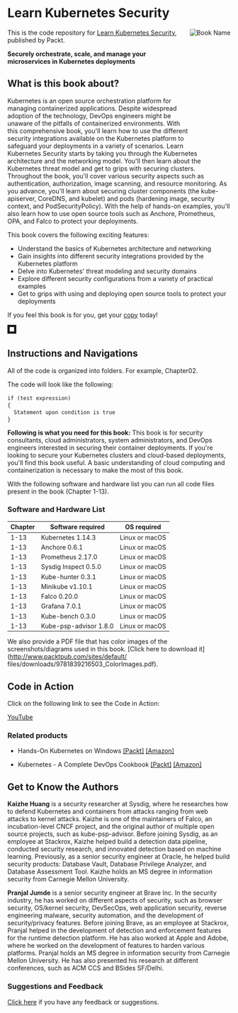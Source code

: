 # Learn Kubernetes Security

<a href="https://www.packtpub.com/security/learn-kubernetes-security?utm_source=github&utm_medium=repository&utm_campaign=9781839216503"><img src="https://www.packtpub.com/media/catalog/product/cache/bf3310292d6e1b4ca15aeea773aca35e/9/7/9781839216503-original.jpeg" alt="Book Name" height="256px" align="right"></a>

This is the code repository for [Learn Kubernetes Security](https://www.packtpub.com/security/learn-kubernetes-security?utm_source=github&utm_medium=repository&utm_campaign=9781839216503), published by Packt.

**Securely orchestrate, scale, and manage your microservices in Kubernetes deployments**

## What is this book about?
Kubernetes is an open source orchestration platform for managing containerized applications. Despite widespread adoption of the technology, DevOps engineers might be unaware of the pitfalls of containerized environments. With this comprehensive book, you'll learn how to use the different security integrations available on the Kubernetes platform to safeguard your deployments in a variety of scenarios. Learn Kubernetes Security starts by taking you through the Kubernetes architecture and the networking model. You'll then learn about the Kubernetes threat model and get to grips with securing clusters. Throughout the book, you'll cover various security aspects such as authentication, authorization, image scanning, and resource monitoring. As you advance, you'll learn about securing cluster components (the kube-apiserver, CoreDNS, and kubelet) and pods (hardening image, security context, and PodSecurityPolicy). With the help of hands-on examples, you'll also learn how to use open source tools such as Anchore, Prometheus, OPA, and Falco to protect your deployments.

This book covers the following exciting features: 
* Understand the basics of Kubernetes architecture and networking
* Gain insights into different security integrations provided by the Kubernetes platform
* Delve into Kubernetes' threat modeling and security domains
* Explore different security configurations from a variety of practical examples
* Get to grips with using and deploying open source tools to protect your deployments

If you feel this book is for you, get your [copy](https://www.amazon.com/dp/1839216506) today!

<a href="https://www.packtpub.com/?utm_source=github&utm_medium=banner&utm_campaign=GitHubBanner"><img src="https://raw.githubusercontent.com/PacktPublishing/GitHub/master/GitHub.png" alt="https://www.packtpub.com/" border="5" /></a>

## Instructions and Navigations
All of the code is organized into folders. For example, Chapter02.

The code will look like the following:
```
if (test expression)
{
  Statement upon condition is true
}
```

**Following is what you need for this book:**
This book is for security consultants, cloud administrators, system administrators, and DevOps engineers interested in securing their container deployments. If you're looking to secure your Kubernetes clusters and cloud-based deployments, you'll find this book useful. A basic understanding of cloud computing and containerization is necessary to make the most of this book.

With the following software and hardware list you can run all code files present in the book (Chapter 1-13).

### Software and Hardware List

| Chapter  | Software required         | OS required     |
| -------- | --------------------------| ----------------|
| 1-13     | Kubernetes 1.14.3         | Linux or macOS  |
| 1-13     | Anchore 0.6.1             | Linux or macOS  |
| 1-13     | Prometheus 2.17.0         | Linux or macOS  |
| 1-13     | Sysdig Inspect 0.5.0      | Linux or macOS  |
| 1-13     | Kube-hunter 0.3.1         | Linux or macOS  |
| 1-13     | Minikube v1.10.1          | Linux or macOS  |
| 1-13     | Falco 0.20.0              | Linux or macOS  |
| 1-13     | Grafana 7.0.1             | Linux or macOS  |
| 1-13     | Kube-bench 0.3.0          | Linux or macOS  |
| 1-13     | Kube-psp-advisor 1.8.0    | Linux or macOS  |



We also provide a PDF file that has color images of the screenshots/diagrams used in this book. [Click here to download it](http://www.packtpub.com/sites/default/
files/downloads/9781839216503_ColorImages.pdf).

## Code in Action

Click on the following link to see the Code in Action:

[YouTube](https://www.youtube.com/playlist?list=PLeLcvrwLe1859Rje9gHrD1KEp4y5OXApB)

### Related products 
* Hands-On Kubernetes on Windows [[Packt]](https://www.packtpub.com/cloud-networking/hands-on-kubernetes-on-windows?utm_source=github&utm_medium=repository&utm_campaign=9781838821562) [[Amazon]](https://www.amazon.com/dp/1838821562)

* Kubernetes - A Complete DevOps Cookbook [[Packt]](https://www.packtpub.com/cloud-networking/kubernetes-a-complete-devops-cookbook?utm_source=github&utm_medium=repository&utm_campaign=9781838828042) [[Amazon]](https://www.amazon.com/dp/1838828044)

## Get to Know the Authors
**Kaizhe Huang** is a security researcher at Sysdig, where he researches how to defend Kubernetes and containers from attacks ranging from web attacks to kernel attacks. Kaizhe is one of the maintainers of Falco, an incubation-level CNCF project, and the original author of multiple open source projects, such as kube-psp-advisor. Before joining Sysdig, as an employee at Stackrox, Kaizhe helped build a detection data pipeline, conducted security research, and innovated detection based on machine learning. Previously, as a senior security engineer at Oracle, he helped build security products: Database Vault, Database Privilege Analyzer, and Database Assessment Tool. Kaizhe holds an MS degree in information security from Carnegie Mellon University.

**Pranjal Jumde** is a senior security engineer at Brave Inc. In the security industry, he has worked on different aspects of security, such as browser security, OS/kernel security, DevSecOps, web application security, reverse engineering malware, security automation, and the development of security/privacy features. Before joining Brave, as an employee at Stackrox, Pranjal helped in the development of detection and enforcement features for the runtime detection platform. He has also worked at Apple and Adobe, where he worked on the development of features to harden various platforms. Pranjal holds an MS degree in information security from Carnegie Mellon University. He has also presented his research at different conferences, such as ACM CCS and BSides SF/Delhi.



### Suggestions and Feedback
[Click here](https://docs.google.com/forms/d/e/1FAIpQLSdy7dATC6QmEL81FIUuymZ0Wy9vH1jHkvpY57OiMeKGqib_Ow/viewform) if you have any feedback or suggestions.

